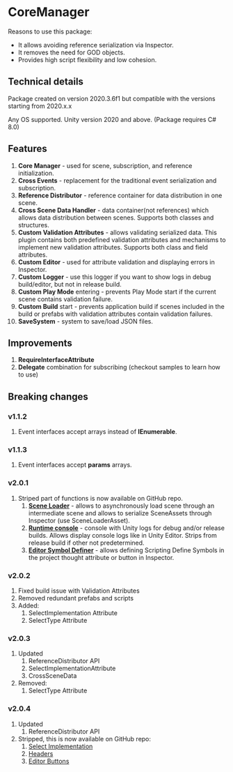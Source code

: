 # CoreManager

Reasons to use this package:

- It allows avoiding reference serialization via Inspector.
- It removes the need for GOD objects.
- Provides high script flexibility and low cohesion.

## Technical details

Package created on version 2020.3.6f1 but compatible with the versions starting from 2020.x.x

Any OS supported. Unity version 2020 and above. (Package requires C# 8.0)

## Features

1. <b>Core Manager</b> - used for scene, subscription, and reference initialization.
2. <b>Cross Events</b> - replacement for the traditional event serialization and subscription.
3. <b>Reference Distributor</b> - reference container for data distribution in one scene.
4. <b>Cross Scene Data Handler</b> - data container(not references) which allows data distribution between scenes.
   Supports both classes and structures.
5. <b>Custom Validation Attributes</b> - allows validating serialized data. This plugin contains both predefined
   validation attributes and mechanisms to implement new validation attributes. Supports both class and field
   attributes.
6. <b>Custom Editor</b> - used for attribute validation and displaying errors in Inspector.
7. <b>Custom Logger</b> - use this logger if you want to show logs in debug build/editor, but not in release build.
8. <b>Custom Play Mode</b> entering - prevents Play Mode start if the current scene contains validation failure.
9. <b>Custom Build</b> start - prevents application build if scenes included in the build or prefabs with validation
   attributes contain validation failures.
10. <b>SaveSystem</b> - system to save/load JSON files.

## Improvements

1. <b>RequireInterfaceAttribute</b>
2. <b>Delegate</b> combination for subscribing (checkout samples to learn how to use)

## Breaking changes

### v1.1.2

1. Event interfaces accept arrays instead of <b>IEnumerable</b>.

### v1.1.3

1. Event interfaces accept <b>params</b> arrays.

### v2.0.1

1. Striped part of functions is now available on GitHub repo.
   1. <b>[Scene Loader]</b> - allows to asynchronously load scene through an intermediate scene and allows to serialize
      SceneAssets through Inspector (use SceneLoaderAsset).
   2. <b>[Runtime console]</b> - console with Unity logs for debug and/or release builds. Allows display console logs
      like in Unity Editor. Strips from release build if other not predetermined.
   3. <b>[Editor Symbol Definer]</b> - allows defining Scripting Define Symbols in the project thought attribute or
      button in Inspector.

### v2.0.2

1. Fixed build issue with Validation Attributes
2. Removed redundant prefabs and scripts
3. Added:
   1. SelectImplementation Attribute
   2. SelectType Attribute

### v2.0.3

1. Updated
   1. ReferenceDistributor API
   2. SelectImplementationAttribute
   3. CrossSceneData
2. Removed:
   1. SelectType Attribute

### v2.0.4

1. Updated
   1. ReferenceDistributor API
2. Stripped, this is now available on GitHub repo:
   1. [Select Implementation]
   2. [Headers]
   3. [Editor Buttons]

[Scene Loader]: https://github.com/uurha/AdvancedSceneManagement

[Runtime console]: https://github.com/uurha/UnityConsole

[Editor Symbol Definer]: https://github.com/uurha/EditorSymbolDefiner

[Select Implementation]: https://github.com/uurha/BetterAttributes

[Headers]: https://github.com/uurha/BetterAttributes

[Editor Buttons]: https://github.com/uurha/BetterAttributes